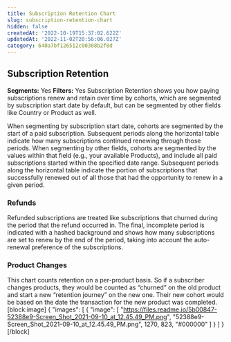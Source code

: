 ```yaml
---
title: Subscription Retention Chart
slug: subscription-retention-chart
hidden: false
createdAt: '2022-10-19T15:37:02.622Z'
updatedAt: '2022-11-02T20:56:06.027Z'
category: 640a7bf126512c00308b2f8d
---
```

## Subscription Retention
**Segments:** Yes
**Filters:** Yes
Subscription Retention shows you how paying subscriptions renew and retain over time by cohorts, which are segmented by subscription start date by default, but can be segmented by other fields like Country or Product as well.

When segmenting by subscription start date, cohorts are segmented by the start of a paid subscription. Subsequent periods along the horizontal table indicate how many subscriptions continued renewing through those periods. When segmenting by other fields, cohorts are segmented by the values within that field (e.g., your available Products), and include all paid subscriptions started within the specified date range. Subsequent periods along the horizontal table indicate the portion of subscriptions that successfully renewed out of all those that had the opportunity to renew in a given period.

### Refunds

Refunded subscriptions are treated like subscriptions that churned during the period that the refund occurred in. The final, incomplete period is indicated with a hashed background and shows how many subscriptions are set to renew by the end of the period, taking into account the auto-renewal preference of the subscriptions.

### Product Changes

This chart counts retention on a per-product basis. So if a subscriber changes products, they would be counted as “churned” on the old product and start a new “retention journey” on the new one. Their new cohort would be based on the date the transaction for the new product was completed.
[block:image]
{
  "images": [
    {
      "image": [
        "https://files.readme.io/5b00847-52388e9-Screen_Shot_2021-09-10_at_12.45.49_PM.png",
        "52388e9-Screen_Shot_2021-09-10_at_12.45.49_PM.png",
        1270,
        823,
        "#000000"
      ]
    }
  ]
}
[/block]